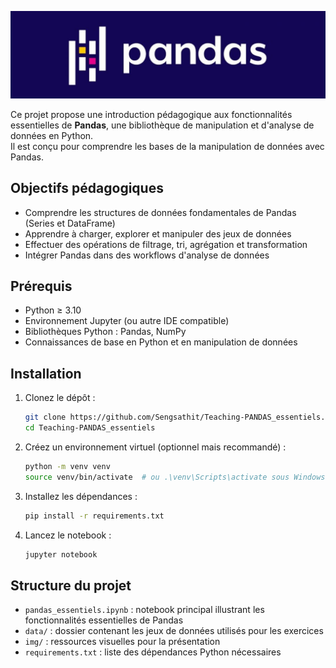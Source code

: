 ![Pandas](img/pandas.png)

Ce projet propose une introduction pédagogique aux fonctionnalités essentielles de **Pandas**, une bibliothèque de manipulation et d'analyse de données en Python.  
Il est conçu pour comprendre les bases de la manipulation de données avec Pandas.

## Objectifs pédagogiques

- Comprendre les structures de données fondamentales de Pandas (Series et DataFrame)  
- Apprendre à charger, explorer et manipuler des jeux de données  
- Effectuer des opérations de filtrage, tri, agrégation et transformation  
- Intégrer Pandas dans des workflows d'analyse de données  

## Prérequis

- Python ≥ 3.10  
- Environnement Jupyter (ou autre IDE compatible)  
- Bibliothèques Python : Pandas, NumPy  
- Connaissances de base en Python et en manipulation de données  

## Installation

1. Clonez le dépôt :

   ```bash
   git clone https://github.com/Sengsathit/Teaching-PANDAS_essentiels.git
   cd Teaching-PANDAS_essentiels
   ```

2. Créez un environnement virtuel (optionnel mais recommandé) :

   ```bash
   python -m venv venv
   source venv/bin/activate  # ou .\venv\Scripts\activate sous Windows
   ```

3. Installez les dépendances :

   ```bash
   pip install -r requirements.txt
   ```

4. Lancez le notebook :

   ```bash
   jupyter notebook
   ```

## Structure du projet

- `pandas_essentiels.ipynb` : notebook principal illustrant les fonctionnalités essentielles de Pandas  
- `data/` : dossier contenant les jeux de données utilisés pour les exercices  
- `img/` : ressources visuelles pour la présentation  
- `requirements.txt` : liste des dépendances Python nécessaires  